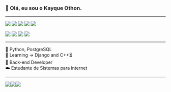 <h3>👋 Olá, eu sou o Kayque Othon.</h3>
<hr>

<a><img src="https://img.shields.io/badge/-python-FFC300?logo=python&logoColor=white&style=for-the-badge">
<img src="https://img.shields.io/badge/-Django-2E8B57?logo=django&style=for-the-badge">
<img src="https://img.shields.io/badge/-html5-CD5C5C?logo=html5&logoColor=white&style=for-the-badge">
<img src="https://img.shields.io/badge/-css3-7B68EE?logo=css3&logoColor=white&style=for-the-badge">
<img src="https://img.shields.io/badge/-C++-blue?logo=c%2B%2B&style=for-the-badge">
</a>

<a><img src="https://img.shields.io/badge/GIT-E44C30?style=for-the-badge&logo=git&logoColor=white">
<img src="https://img.shields.io/badge/powershell-5391FE?style=for-the-badge&logo=powershell&logoColor=white">
<img src="https://img.shields.io/badge/Eclipse-2C2255?style=for-the-badge&logo=eclipse&logoColor=white">
<img src="https://img.shields.io/badge/PostgreSQL-316192?style=for-the-badge&logo=postgresql&logoColor=white"></a>

<hr>

📜 Python, PostgreSQL <br>
📖 Learning -> Django and C++⏳ <br>
👾 Back-end Developer <br>
☁️ Estudante de Sistemas para internet <br>

<hr>


<a href="https://www.instagram.com/othoncodes"><img src="https://img.shields.io/badge/Instagram-E4405F?style=for-the-badge&logo=instagram&logoColor=white"></a><a href="https://www.linkedin.com/in/kayque-othon/"><img src="https://img.shields.io/badge/LinkedIn-0077B5?style=for-the-badge&logo=linkedin&logoColor=white"></a><a href="https://mail.google.com/mail/u/2/#inbox?compose=GTvVlcSBmWzBgkKXNZGZlJvJrXwxDpGpxsVNpZPXrSPTPfFZvrZpJPpJTwctqbXPKjDBWwQwmwnnC"><img src="https://img.shields.io/badge/Gmail-D14836?style=for-the-badge&logo=gmail&logoColor=white"></a>

